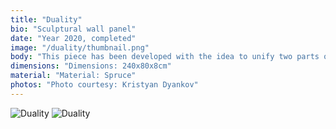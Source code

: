 ```yaml
---
title: "Duality"
bio: "Sculptural wall panel"
date: "Year 2020, completed"
image: "/duality/thumbnail.png"
body: "This piece has been developed with the idea to unify two parts of a big living room space. The wave-like transitions in the geometry are nice to the eye and help reduce the reverberations of the sound waves in the space. The solid warm piece adds texture and colour to the living room. This parametric design piece is a product made of solid spruce wood which is CNC milled and painted with transparent lacquer."
dimensions: "Dimensions: 240x80x8cm"
material: "Material: Spruce"
photos: "Photo courtesy: Kristyan Dyankov"
---
```


![Duality](/duality/1.png "Duality")
![Duality](/duality/2.png "Duality")
